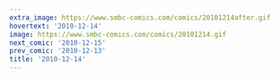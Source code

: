 ```yaml
---
extra_image: https://www.smbc-comics.com/comics/20101214after.gif
hovertext: '2010-12-14'
image: https://www.smbc-comics.com/comics/20101214.gif
next_comic: '2010-12-15'
prev_comic: '2010-12-13'
title: '2010-12-14'
---
```


